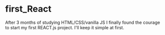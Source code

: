 # first_React

After 3 months of studying HTML/CSS/vanilla JS I finally found the courage to start my first REACT.js project.
I'll keep it simple at first. 
